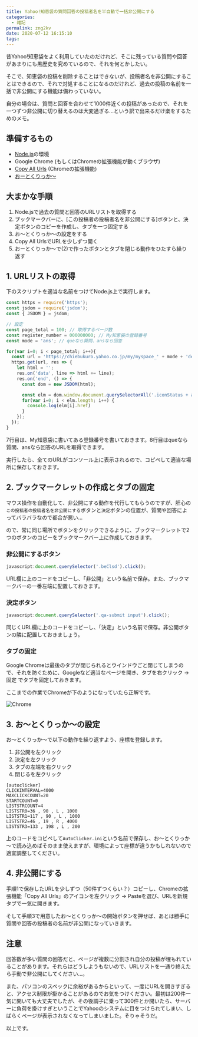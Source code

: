 ```yaml
---
title: Yahoo!知恵袋の質問回答の投稿者名を半自動で一括非公開にする
categories:
  - 雑記
permalink: zng2kv
date: 2020-07-12 16:15:10
tags:
---
```


昔Yahoo!知恵袋をよく利用していたのだけれど、そこに残っている質問や回答があまりにも黒歴史を究めているので、それを何とかしたい。

そこで、知恵袋の投稿を削除することはできないが、投稿者名を非公開にすることはできるので、それで対処することになるのだけれど、過去の投稿の名前を一括で非公開にする機能は備わっていない。

自分の場合は、質問と回答を合わせて1000件近くの投稿があったので、それを一つずつ非公開に切り替えるのは大変過ぎる...という訳で出来るだけ楽をするためのメモ。


## 準備するもの

- [Node.js](https://nodejs.org/ja/)の環境
- Google Chrome (もしくはChromeの拡張機能が動くブラウザ)
- [Copy All Urls](https://chrome.google.com/webstore/detail/copy-all-urls/djdmadneanknadilpjiknlnanaolmbfk) (Chromeの拡張機能)
- [おーとくりっか～](https://www.vector.co.jp/soft/winnt/util/se417864.html)



## 大まかな手順

1. Node.jsで過去の質問と回答のURLリストを取得する
2. ブックマークバーに、[この投稿者の投稿者名を非公開にする]ボタンと、決定ボタンのコピーを作成し、タブを一つ固定する
3. お～とくりっか～の設定をする
4. Copy All UrlsでURLを少しずつ開く
5. おーとくりっか～で(2)で作ったボタンとタブを閉じる動作をひたすら繰り返す


## 1. URLリストの取得

下のスクリプトを適当な名前をつけてNode.js上で実行します。

```javascript
const https = require('https');
const jsdom = require('jsdom');
const { JSDOM } = jsdom;

// 設定
const page_total = 100; // 取得するページ数
const register_number = 000000000; // My知恵袋の登録番号
const mode = 'ans'; // queなら質問、ansなら回答

for(var i=0; i < page_total; i++){
  const url = 'https://chiebukuro.yahoo.co.jp/my/myspace_' + mode + 'detail.php?writer=' + register_number + '&page=' + i;
  https.get(url, res => {
    let html = '';
    res.on('data', line => html += line);
    res.on('end', () => {
      const dom = new JSDOM(html);

      const elm = dom.window.document.querySelectorAll('.iconStatus + a');
      for(var i=0; i < elm.length; i++) {
        console.log(elm[i].href)
      }
    });
  });
}
```

7行目は、My知恵袋に書いてある登録番号を書いておきます。8行目はqueなら質問、ansなら回答のURLを取得できます。

実行したら、全てのURLがコンソール上に表示されるので、コピペして適当な場所に保存しておきます。

## 2. ブックマークレットの作成とタブの固定

マウス操作を自動化して、非公開にする動作を代行してもらうのですが、肝心の`この投稿者の投稿者名を非公開にする`ボタンと`決定`ボタンの位置が、質問や回答によってバラバラなので都合が悪い...

ので、常に同じ場所でボタンをクリックできるように、ブックマークレットで2つのボタンのコピーをブックマークバー上に作成しておきます。

### 非公開にするボタン

```javascript
javascript:document.querySelector('.beClsd').click();
```

URL欄に上のコードをコピーし、「非公開」という名前で保存。また、ブックマークバーの一番左端に配置しておきます。


### 決定ボタン

```javascript
javascript:document.querySelector('.qa-submit input').click();
```

同じくURL欄に上のコードをコピーし、「決定」という名前で保存。非公開ボタンの隣に配置しておきましょう。


### タブの固定

Google Chromeは最後のタブが閉じられるとウインドウごと閉じてしまうので、それを防ぐために、Googleなど適当なページを開き、タブを右クリック → 固定 でタブを固定しておきます。

ここまでの作業でChromeが下のようになっていたら正解です。

![Chrome](1.png)

## 3. お～とくりっか～の設定

お～とくりっか～で以下の動作を繰り返すよう、座標を登録します。


1. 非公開を左クリック
2. 決定を左クリック
3. タブの左端を右クリック
4. 閉じるを左クリック

```plaintext
[autoclicker]
CLICKINTERVAL=4000
MAXCLICKCOUNT=20
STARTCOUNT=0
LISTSTRCOUNT=4
LISTSTR0=36 , 90 , L , 1000
LISTSTR1=117 , 90 , L , 1000
LISTSTR2=46 , 19 , R , 4000
LISTSTR3=133 , 198 , L , 200
```

上のコードをコピペして`AutoClicker.ini`という名前で保存し、お～とくりっか～で読み込めばそのまま使えますが、環境によって座標が違うかもしれないので適宜調整してください。



## 4. 非公開にする

手順1で保存したURLを少しずつ（50件ずつくらい？）コピーし、Chromeの拡張機能「Copy All Urls」のアイコンを左クリック → Pasteを選び、URLを新規タブで一気に開きます。

そして手順3で用意したお～とくりっか～の開始ボタンを押せば、あとは勝手に質問や回答の投稿者の名前が非公開になっていきます。


## 注意

回答数が多い質問の回答だと、ページが複数に分割され自分の投稿が埋もれていることがあります。それらはどうしようもないので、URLリストを一通り終えたら手動で非公開にしてください...。

また、パソコンのスペックに余裕があるからといって、一度にURLを開きすぎると、アクセス制限が掛かることがあるのでお気をつけください。最初は200件一気に開いても大丈夫でしたが、その後調子に乗って300件とか開いたら、サーバーに負荷を掛けすぎということでYahooのシステムに目をつけられてしまい、しばらくページが表示されなくなってしまいました。そりゃそうだ。

以上です。
